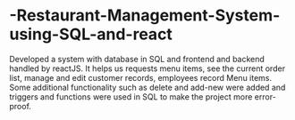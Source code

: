 # -Restaurant-Management-System-using-SQL-and-react
Developed a system with database in SQL and frontend and backend handled by reactJS. It helps us requests menu items, see the current order list, manage and edit customer records, employees record Menu items. Some additional functionality such as delete and add-new were added and triggers and functions were used in SQL to make the project more error-proof.
